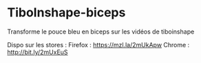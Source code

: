 # TiboInshape-biceps
Transforme le pouce bleu en biceps sur les vidéos de tiboinshape

Dispo sur les stores :
Firefox : https://mzl.la/2mUkApw
Chrome : http://bit.ly/2mUxEuS
